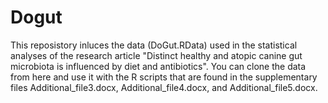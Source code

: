 # Dogut

This reposistory inluces the data (DoGut.RData) used in the statistical analyses of the research article "Distinct healthy and atopic canine gut microbiota is influenced by diet and antibiotics". You can clone the data from here and use it with the R scripts that are found in the supplementary files Additional_file3.docx, Additional_file4.docx, and Additional_file5.docx. 
